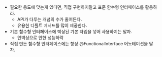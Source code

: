 - 필요한 용도에 맞는게 있다면, 직접 구현하지말고 표준 함수형 인터페이스를 활용하라.
  - API가 다루는 개념의 수가 줄어든다.
  - 유용한 디폴트 메서드를 많이 제공한다.
- 기본 함수형 인터페이스에 박싱된 기본 타입을 넣어 사용하지는 말자.
  - 언박싱으로 인한 성능하락
- 직접 만든 함수형 인터페이스에는 항상 @FunctionalInterface 어노테이션을 달자.
